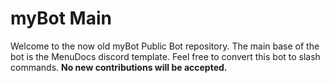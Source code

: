 # myBot Main

Welcome to the now old myBot Public Bot repository. The main base of the bot is the MenuDocs discord template. Feel free to convert this bot to slash commands. **No new contributions will be accepted.**
